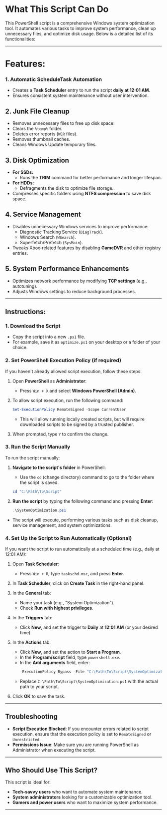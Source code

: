 # What This Script Can Do

This PowerShell script is a comprehensive Windows system optimization tool. It automates various tasks to improve system performance, clean up unnecessary files, and optimize disk usage. Below is a detailed list of its functionalities:

---

# Features:
  ### 1. Automatic ScheduleTask Automation
  - Creates a **Task Scheduler** entry to run the script **daily at 12:01 AM**.  
  - Ensures consistent system maintenance without user intervention.  

  ## 2. Junk File Cleanup  
  - Removes unnecessary files to free up disk space:  
  - Clears the `%temp%` folder.  
  - Deletes error reports (`WER` files).  
  - Removes thumbnail caches.  
  - Cleans Windows Update temporary files.  

  ## 3. Disk Optimization  
  - **For SSDs:**  
    - Runs the **TRIM** command for better performance and longer lifespan.  
  - **For HDDs:**  
    - Defragments the disk to optimize file storage.  
  - Compresses specific folders using **NTFS compression** to save disk space.  

  ## 4. Service Management  
  - Disables unnecessary Windows services to improve performance:  
    - Diagnostic Tracking Service (`DiagTrack`).  
    - Windows Search (`WSearch`).  
    - Superfetch/Prefetch (`SysMain`).  
  - Tweaks Xbox-related features by disabling **GameDVR** and other registry entries.  

  ## 5. System Performance Enhancements  
  - Optimizes network performance by modifying **TCP settings** (e.g., autotuning).  
  - Adjusts Windows settings to reduce background processes.   

---

## Instructions:

### 1. **Download the Script**
   - Copy the script into a new `.ps1` file.  
   - For example, save it as `optimize.ps1` on your desktop or a folder of your choice.

### 2. **Set PowerShell Execution Policy** (if required)
   If you haven't already allowed script execution, follow these steps:

   1. Open **PowerShell** as **Administrator**:
      - Press `Win + X` and select **Windows PowerShell (Admin)**.
   
   2. To allow script execution, run the following command:
      ```powershell
      Set-ExecutionPolicy RemoteSigned -Scope CurrentUser
      ```
      - This will allow running locally created scripts, but will require downloaded scripts to be signed by a trusted publisher.

   3. When prompted, type `Y` to confirm the change.

### 3. **Run the Script Manually**
   To run the script manually:

   1. **Navigate to the script's folder** in PowerShell:
      - Use the `cd` (change directory) command to go to the folder where the script is saved.
      ```powershell
      cd "C:\Path\To\Script"
      ```

   2. **Run the script** by typing the following command and pressing **Enter**:
      ```powershell
      .\SystemOptimization.ps1
      ```
   - The script will execute, performing various tasks such as disk cleanup, service management, and system optimizations.
   
### 4. **Set Up the Script to Run Automatically (Optional)**
   If you want the script to run automatically at a scheduled time (e.g., daily at 12:01 AM):

   1. Open **Task Scheduler**:
      - Press `Win + R`, type `taskschd.msc`, and press **Enter**.
   
   2. In **Task Scheduler**, click on **Create Task** in the right-hand panel.
   
   3. In the **General** tab:
      - Name your task (e.g., "System Optimization").
      - Check **Run with highest privileges**.

   4. In the **Triggers** tab:
      - Click **New**, and set the trigger to **Daily** at **12:01 AM** (or your desired time).
   
   5. In the **Actions** tab:
      - Click **New**, and set the action to **Start a Program**.
      - In the **Program/script** field, type `powershell.exe`.
      - In the **Add arguments** field, enter:
        ```powershell
        -ExecutionPolicy Bypass -File "C:\Path\To\Script\SystemOptimization.ps1"
        ```
      - Replace `C:\Path\To\Script\SystemOptimization.ps1` with the actual path to your script.

   6. Click **OK** to save the task.

---

## Troubleshooting

- **Script Execution Blocked**: If you encounter errors related to script execution, ensure that the execution policy is set to `RemoteSigned` or `Unrestricted`.
- **Permissions Issue**: Make sure you are running PowerShell as Administrator when executing the script.

---

## Who Should Use This Script?  
This script is ideal for:  
- **Tech-savvy users** who want to automate system maintenance.  
- **System administrators** looking for a customizable optimization tool.  
- **Gamers and power users** who want to maximize system performance.  

---


